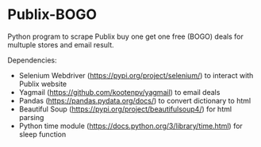 # Publix-BOGO
Python program to scrape Publix buy one get one free (BOGO) deals for multuple stores and email result. 


Dependencies:
- Selenium Webdriver (https://pypi.org/project/selenium/) to interact with Publix website
- Yagmail (https://github.com/kootenpv/yagmail) to email deals
- Pandas (https://pandas.pydata.org/docs/) to convert dictionary to html
- Beautiful Soup (https://pypi.org/project/beautifulsoup4/) for html parsing
- Python time module (https://docs.python.org/3/library/time.html) for sleep function
